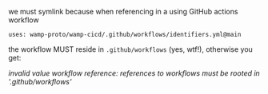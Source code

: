 we must symlink because when referencing in a using GitHub actions workflow

```
uses: wamp-proto/wamp-cicd/.github/workflows/identifiers.yml@main
```

the workflow MUST reside in `.github/workflows` (yes, wtf!), otherwise you get:

*invalid value workflow reference: references to workflows must be rooted in '.github/workflows'*
